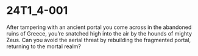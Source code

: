 # 24T1_4-001
After tampering with an ancient portal you come across in the abandoned ruins of Greece, you’re snatched high into the air by the hounds of mighty Zeus. Can you avoid the aerial threat by rebuilding the fragmented portal, returning to the mortal realm?
